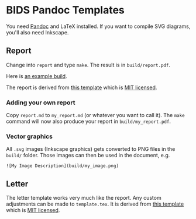 # BIDS Pandoc Templates

You need [Pandoc](https://pandoc.org/installing.html) and LaTeX
installed.  If you want to compile SVG diagrams, you'll also need
Inkscape.

## Report

Change into `report` and type `make`.  The result is in
`build/report.pdf`.

Here is [an example build](https://github.com/BIDS/pandoc-report/blob/build/build/report.pdf).

The report is derived
from [this template](https://github.com/jez/pandoc-starter) which is
[MIT licensed](https://jez.io/MIT-LICENSE.txt).

### Adding your own report

Copy `report.md` to `my_report.md` (or whatever you want to call it).
The `make` command will now also produce your report in
`build/my_report.pdf`.

### Vector graphics

All `.svg` images (Inkscape graphics) gets converted to PNG files in
the `build/` folder.  Those images can then be used in the document,
e.g.

```
![My Image Description](build/my_image.png)
```

## Letter

The letter template works very much like the report.  Any custom
adjustments can be made to `template.tex`.  It is derived
from [this template](https://github.com/mrzool/letter-boilerplate)
which is [MIT licensed](https://opensource.org/licenses/MIT).
